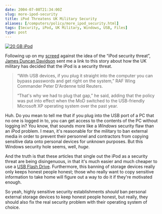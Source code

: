 ```yaml
--- 
date: 2004-07-08T21:34:00Z
slug: more-ipod-security
title: iPod Threatens UK Military Security
aliases: [/computers/policy/more_ipod_security.html]
tags: [Security, iPod, UK Military, Windows, USB, Files]
type: post
---
```


[<img src="https://images-na.ssl-images-amazon.com/images/I/316NVDRJHAL.jpg" alt="20 GB iPod" class="right" />]

Following up on my [screed] against the idea of the “iPod security threat”,
[James Duncan Davidson] sent me a link to [][1]this story about how the UK
military has decided that the iPod is a security threat.

> “With USB devices, if you plug it straight into the computer you can bypass
> passwords and get right on the system,” RAF Wing Commander Peter D'Ardenne
> told Reuters.
>
> “That's why we had to plug that gap,” he said, adding that the policy was put
> into effect when the MoD switched to the USB-friendly Microsoft XP operating
> system over the past year.

Huh. Do you mean to tell me that if you plug into the USB port of a PC that no
one is logged in to, you can get access to the contents of the PC without
logging in? You know, that sounds more like a *Windows* security flaw than an
iPod problem. I mean, it's reasonable for the military to ban external media in
order to prevent their personnel and contractors from copying sensitive data
onto personal devices for unknown purposes. But this Windows security hole
seems, well, *huge*.

And the truth is that these articles that single out the iPod as a security
threat are being disingenuous, in that it's much easier and much cheaper to use
a [USB Flash Drive]. Furthermore, this banning of storage devices really only
keeps honest people honest; those who really want to copy sensitive information
to take home will figure out a way to do it if they're motivated enough.

So yeah, highly sensitive security establishments *should* ban personal external
storage devices to keep honest people honest, but really, they should also fix
the real security problem with their operating system of choice.

  [<img src="https://images-na.ssl-images-amazon.com/images/I/316NVDRJHAL.jpg" alt="20 GB iPod" class="right" />]:
    https://www.amazon.com/exec/obidos/ASIN/B0000CEORU/justatheory-20?creative=125581;camp=2321;link_code=as1
    "Buy an iPod from Amazon.com!"
  [screed]: /computers/policy/ipod_security_threat.html
    "Gartner: iPod is a Security Threat"
  [James Duncan Davidson]: http://x180.net/ "x180.net"
  [1]: http://www.cnn.com/2004/TECH/internet/07/13/britain.mod.reut/index.html
    "UK military: iPod is security risk"
  [USB Flash Drive]: https://www.amazon.com/exec/obidos/ASIN/B0001F21IS/justatheory-20
    "Buy a USB Flash Drive from Amazon"
